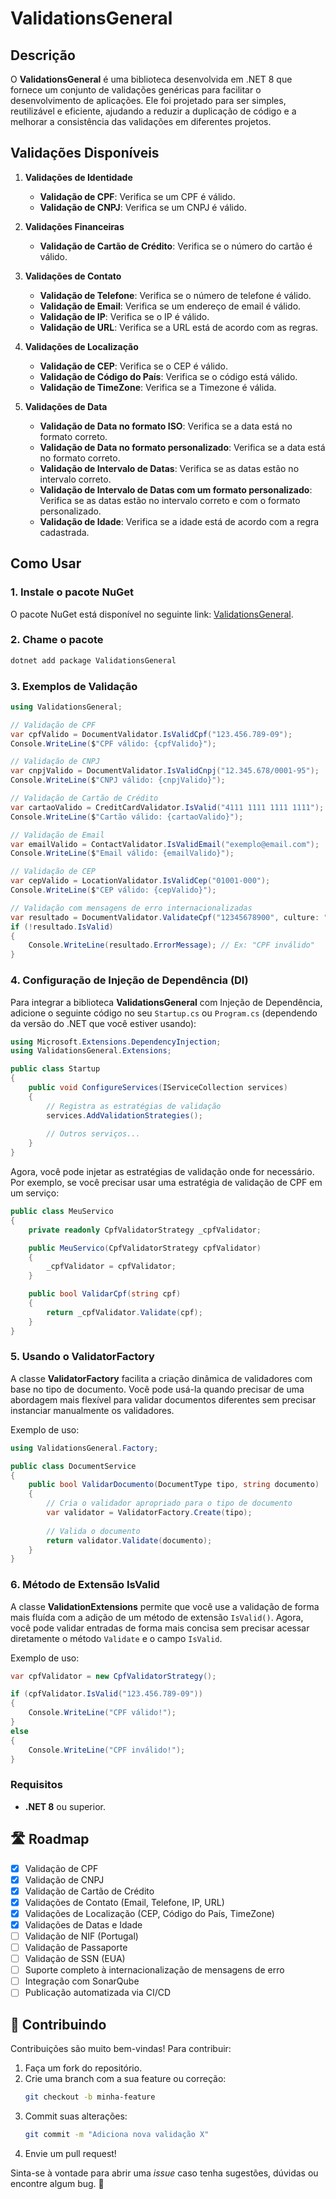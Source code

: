 ﻿
# ValidationsGeneral

## Descrição
O **ValidationsGeneral** é uma biblioteca desenvolvida em .NET 8 que 
fornece um conjunto de validações genéricas para facilitar o desenvolvimento de aplicações.
Ele foi projetado para ser simples, reutilizável e eficiente, 
ajudando a reduzir a duplicação de código e a melhorar a consistência das validações em
diferentes projetos.

## Validações Disponíveis
1. **Validações de Identidade**
    - **Validação de CPF**: Verifica se um CPF é válido.
    - **Validação de CNPJ**: Verifica se um CNPJ é válido.

2. **Validações Financeiras**
    - **Validação de Cartão de Crédito**: Verifica se o número do cartão é válido.

3. **Validações de Contato**
    - **Validação de Telefone**: Verifica se o número de telefone é válido.
    - **Validação de Email**: Verifica se um endereço de email é válido.
    - **Validação de IP**: Verifica se o IP é válido.
    - **Validação de URL**: Verifica se a URL está de acordo com as regras.

4. **Validações de Localização**
    - **Validação de CEP**: Verifica se o CEP é válido.
    - **Validação de Código do País**: Verifica se o código está válido.
    - **Validação de TimeZone**: Verifica se a Timezone é válida.

5. **Validações de Data**
    - **Validação de Data no formato ISO**: Verifica se a data está no formato correto.
    - **Validação de Data no formato personalizado**: Verifica se a data está no formato correto.
    - **Validação de Intervalo de Datas**: Verifica se as datas estão no intervalo correto.
    - **Validação de Intervalo de Datas com um formato personalizado**: Verifica se as datas estão no intervalo correto e com o formato personalizado.
    - **Validação de Idade**: Verifica se a idade está de acordo com a regra cadastrada.

## Como Usar

### 1. Instale o pacote NuGet
O pacote NuGet está disponível no seguinte link: [ValidationsGeneral](https://www.nuget.org/packages/ValidationsGeneral/).

### 2. Chame o pacote

```bash
dotnet add package ValidationsGeneral
```

### 3. Exemplos de Validação

```csharp
using ValidationsGeneral;

// Validação de CPF
var cpfValido = DocumentValidator.IsValidCpf("123.456.789-09");
Console.WriteLine($"CPF válido: {cpfValido}");

// Validação de CNPJ
var cnpjValido = DocumentValidator.IsValidCnpj("12.345.678/0001-95");
Console.WriteLine($"CNPJ válido: {cnpjValido}");

// Validação de Cartão de Crédito
var cartaoValido = CreditCardValidator.IsValid("4111 1111 1111 1111");
Console.WriteLine($"Cartão válido: {cartaoValido}");

// Validação de Email
var emailValido = ContactValidator.IsValidEmail("exemplo@email.com");
Console.WriteLine($"Email válido: {emailValido}");

// Validação de CEP
var cepValido = LocationValidator.IsValidCep("01001-000");
Console.WriteLine($"CEP válido: {cepValido}");

// Validação com mensagens de erro internacionalizadas
var resultado = DocumentValidator.ValidateCpf("12345678900", culture: "pt-BR");
if (!resultado.IsValid)
{
    Console.WriteLine(resultado.ErrorMessage); // Ex: "CPF inválido"
}
```

### 4. Configuração de Injeção de Dependência (DI)

Para integrar a biblioteca **ValidationsGeneral** com Injeção de Dependência, adicione o seguinte código no seu `Startup.cs` ou `Program.cs` (dependendo da versão do .NET que você estiver usando):

```csharp
using Microsoft.Extensions.DependencyInjection;
using ValidationsGeneral.Extensions;

public class Startup
{
    public void ConfigureServices(IServiceCollection services)
    {
        // Registra as estratégias de validação
        services.AddValidationStrategies();
        
        // Outros serviços...
    }
}
```

Agora, você pode injetar as estratégias de validação onde for necessário. Por exemplo, se você precisar usar uma estratégia de validação de CPF em um serviço:

```csharp
public class MeuServico
{
    private readonly CpfValidatorStrategy _cpfValidator;

    public MeuServico(CpfValidatorStrategy cpfValidator)
    {
        _cpfValidator = cpfValidator;
    }

    public bool ValidarCpf(string cpf)
    {
        return _cpfValidator.Validate(cpf);
    }
}
```

### 5. Usando o ValidatorFactory

A classe **ValidatorFactory** facilita a criação dinâmica de validadores com base no tipo de documento. Você pode usá-la quando precisar de uma abordagem mais flexível para validar documentos diferentes sem precisar instanciar manualmente os validadores.

Exemplo de uso:

```csharp
using ValidationsGeneral.Factory;

public class DocumentService
{
    public bool ValidarDocumento(DocumentType tipo, string documento)
    {
        // Cria o validador apropriado para o tipo de documento
        var validator = ValidatorFactory.Create(tipo);
        
        // Valida o documento
        return validator.Validate(documento);
    }
}
```

### 6. Método de Extensão IsValid

A classe **ValidationExtensions** permite que você use a validação de forma mais fluída com a adição de um método de extensão `IsValid()`. Agora, você pode validar entradas de forma mais concisa sem precisar acessar diretamente o método `Validate` e o campo `IsValid`.

Exemplo de uso:

```csharp
var cpfValidator = new CpfValidatorStrategy();

if (cpfValidator.IsValid("123.456.789-09"))
{
    Console.WriteLine("CPF válido!");
}
else
{
    Console.WriteLine("CPF inválido!");
}
```

### Requisitos

- **.NET 8** ou superior.

## 🛣 Roadmap

- [x] Validação de CPF
- [x] Validação de CNPJ
- [x] Validação de Cartão de Crédito
- [x] Validações de Contato (Email, Telefone, IP, URL)
- [x] Validações de Localização (CEP, Código do País, TimeZone)
- [x] Validações de Datas e Idade
- [ ] Validação de NIF (Portugal)
- [ ] Validação de Passaporte
- [ ] Validação de SSN (EUA)
- [ ] Suporte completo à internacionalização de mensagens de erro
- [ ] Integração com SonarQube
- [ ] Publicação automatizada via CI/CD

## 🤝 Contribuindo

Contribuições são muito bem-vindas! Para contribuir:

1. Faça um fork do repositório.
2. Crie uma branch com a sua feature ou correção:
   ```bash
   git checkout -b minha-feature
   ```
3. Commit suas alterações:
   ```bash
   git commit -m "Adiciona nova validação X"
   ```
4. Envie um pull request!

Sinta-se à vontade para abrir uma *issue* caso tenha sugestões, dúvidas ou encontre algum bug. 💬